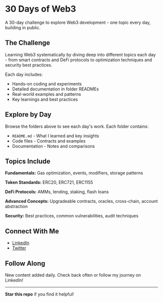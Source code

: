 # 30 Days of Web3

A 30-day challenge to explore Web3 development - one topic every day, building in public.

## The Challenge

Learning Web3 systematically by diving deep into different topics each day - from smart contracts and DeFi protocols to optimization techniques and security best practices.

Each day includes:
- Hands-on coding and experiments
- Detailed documentation in folder READMEs
- Real-world examples and patterns
- Key learnings and best practices

## Explore by Day

Browse the folders above to see each day's work. Each folder contains:
- `README.md` - What I learned and key insights
- Code files - Contracts and examples
- Documentation - Notes and comparisons

## Topics Include

**Fundamentals:** Gas optimization, events, modifiers, storage patterns

**Token Standards:** ERC20, ERC721, ERC1155

**DeFi Protocols:** AMMs, lending, staking, flash loans

**Advanced Concepts:** Upgradeable contracts, oracles, cross-chain, account abstraction

**Security:** Best practices, common vulnerabilities, audit techniques

## Connect With Me

- [LinkedIn](https://www.linkedin.com/in/sreya-nair-06b089252/)
- [Twitter](https://x.com/sreyynair)

## Follow Along

New content added daily. Check back often or follow my journey on LinkedIn!

---

**Star this repo** if you find it helpful!

